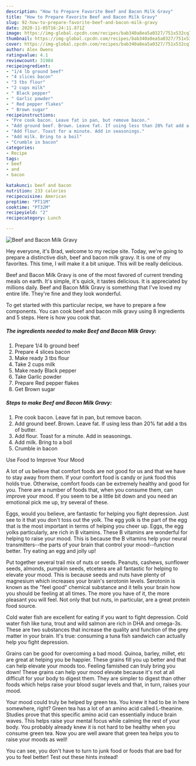 ```yaml
---
description: "How to Prepare Favorite Beef and Bacon Milk Gravy"
title: "How to Prepare Favorite Beef and Bacon Milk Gravy"
slug: 92-how-to-prepare-favorite-beef-and-bacon-milk-gravy
date: 2020-11-05T16:24:11.871Z
image: https://img-global.cpcdn.com/recipes/bab340a8ea5a0327/751x532cq70/beef-and-bacon-milk-gravy-recipe-main-photo.jpg
thumbnail: https://img-global.cpcdn.com/recipes/bab340a8ea5a0327/751x532cq70/beef-and-bacon-milk-gravy-recipe-main-photo.jpg
cover: https://img-global.cpcdn.com/recipes/bab340a8ea5a0327/751x532cq70/beef-and-bacon-milk-gravy-recipe-main-photo.jpg
author: Alex Owens
ratingvalue: 4.1
reviewcount: 31984
recipeingredient:
- "1/4 lb ground beef"
- "4 slices bacon"
- "3 tbs flour"
- "2 cups milk"
- " Black pepper"
- " Garlic powder"
- " Red pepper flakes"
- " Brown sugar"
recipeinstructions:
- "Pre cook bacon. Leave fat in pan, but remove bacon."
- "Add ground beef. Brown. Leave fat. If using less than 20% fat add a tbs of butter."
- "Add flour. Toast for a minute. Add in seasonings."
- "Add milk. Bring to a boil"
- "Crumble in bacon"
categories:
- Recipe
tags:
- beef
- and
- bacon

katakunci: beef and bacon 
nutrition: 233 calories
recipecuisine: American
preptime: "PT11M"
cooktime: "PT32M"
recipeyield: "2"
recipecategory: Lunch

---
```



![Beef and Bacon Milk Gravy](https://img-global.cpcdn.com/recipes/bab340a8ea5a0327/751x532cq70/beef-and-bacon-milk-gravy-recipe-main-photo.jpg)

Hey everyone, it's Brad, welcome to my recipe site. Today, we're going to prepare a distinctive dish, beef and bacon milk gravy. It is one of my favorites. This time, I will make it a bit unique. This will be really delicious.



Beef and Bacon Milk Gravy is one of the most favored of current trending meals on earth. It's simple, it's quick, it tastes delicious. It is appreciated by millions daily. Beef and Bacon Milk Gravy is something that I've loved my entire life. They're fine and they look wonderful.


To get started with this particular recipe, we have to prepare a few components. You can cook beef and bacon milk gravy using 8 ingredients and 5 steps. Here is how you cook that.

<!--inarticleads1-->

##### The ingredients needed to make Beef and Bacon Milk Gravy:

1. Prepare 1/4 lb ground beef
1. Prepare 4 slices bacon
1. Make ready 3 tbs flour
1. Take 2 cups milk
1. Make ready  Black pepper
1. Take  Garlic powder
1. Prepare  Red pepper flakes
1. Get  Brown sugar




<!--inarticleads2-->

##### Steps to make Beef and Bacon Milk Gravy:

1. Pre cook bacon. Leave fat in pan, but remove bacon.
1. Add ground beef. Brown. Leave fat. If using less than 20% fat add a tbs of butter.
1. Add flour. Toast for a minute. Add in seasonings.
1. Add milk. Bring to a boil
1. Crumble in bacon




Use Food to Improve Your Mood


A lot of us believe that comfort foods are not good for us and that we have to stay away from them. If your comfort food is candy or junk food this holds true. Otherwise, comfort foods can be extremely healthy and good for you. There are a number of foods that, when you consume them, can improve your mood. If you seem to be a little bit down and you need an emotional pick me up, try several of these.

Eggs, would you believe, are fantastic for helping you fight depression. Just see to it that you don't toss out the yolk. The egg yolk is the part of the egg that is the most important in terms of helping you cheer up. Eggs, the egg yolks particularly, are rich in B vitamins. These B vitamins are wonderful for helping to raise your mood. This is because the B vitamins help your neural transmitters--the parts of your brain that control your mood--function better. Try eating an egg and jolly up!

Put together several trail mix of nuts or seeds. Peanuts, cashews, sunflower seeds, almonds, pumpkin seeds, etcetera are all fantastic for helping to elevate your mood. This is because seeds and nuts have plenty of magnesium which increases your brain's serotonin levels. Serotonin is known as the "feel good" chemical substance and it tells your brain how you should be feeling at all times. The more you have of it, the more pleasant you will feel. Not only that but nuts, in particular, are a great protein food source.

Cold water fish are excellent for eating if you want to fight depression. Cold water fish like tuna, trout and wild salmon are rich in DHA and omega-3s. These are two substances that increase the quality and function of the grey matter in your brain. It's true: consuming a tuna fish sandwich can actually help you fight depression. 

Grains can be good for overcoming a bad mood. Quinoa, barley, millet, etc are great at helping you be happier. These grains fill you up better and that can help elevate your moods too. Feeling famished can truly bring you down! These grains can help your mood elevate because it's not at all difficult for your body to digest them. They are simpler to digest than other foods which helps raise your blood sugar levels and that, in turn, raises your mood.

Your mood could truly be helped by green tea. You knew it had to be in here somewhere, right? Green tea has a lot of an amino acid called L-theanine. Studies prove that this specific amino acid can essentially induce brain waves. This helps raise your mental focus while calming the rest of your body. You probably already knew it is not hard to be healthy when you consume green tea. Now you are well aware that green tea helps you to raise your moods as well!

You can see, you don't have to turn to junk food or foods that are bad for you to feel better! Test out  these hints  instead!

